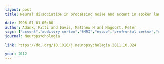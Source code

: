 ```yaml
---
layout: post
title: Neural dissociation in processing noise and accent in spoken language comprehension

date: 1996-01-01 00:00
author: Adank, Patti and Davis, Matthew H and Hagoort, Peter
tags: ["accent","auditory cortex","fMRI","noise","prefrontal cortex","speech"]
journal: Neuropsychologia

link: https://doi.org/10.1016/j.neuropsychologia.2011.10.024

year: 2012
---
```



